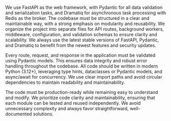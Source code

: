 We use FastAPI as the web framework, with Pydantic for all data validation and serialization tasks, and Dramatiq for asynchronous task processing with Redis as the broker. The codebase must be structured in a clear and maintainable way, with a strong emphasis on modularity and reusability. We organize the project into separate files for API routes, background workers, middleware, configuration, and validation schemas to ensure clarity and scalability. We always use the latest stable versions of FastAPI, Pydantic, and Dramatiq to benefit from the newest features and security updates.

Every route, request, and response in the application must be validated using Pydantic models. This ensures data integrity and robust error handling throughout the codebase. All code should be written in modern Python (3.12+), leveraging type hints, dataclasses or Pydantic models, and async/await for concurrency. We use clear import paths and avoid circular dependencies to maintain readability and maintainability.

The code must be production-ready while remaining easy to understand and modify. We prioritize code clarity and maintainability, ensuring that each module can be tested and reused independently. We avoid unnecessary complexity and always favor straightforward, well-documented solutions.
